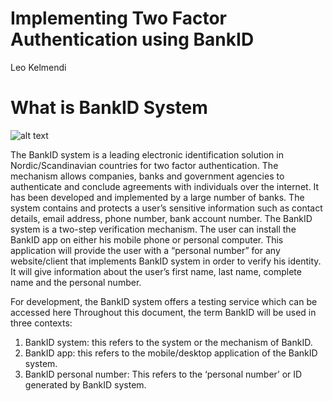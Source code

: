 # Implementing Two Factor Authentication using BankID
Leo Kelmendi  

# What is BankID System
![alt text](http://test.joche.se/wp-content/uploads/2014/01/BankID.png)


The BankID system is a leading electronic identification solution in Nordic/Scandinavian countries for two factor authentication.
The mechanism allows companies, banks and government agencies to authenticate and conclude agreements with individuals over the internet. It has been developed and implemented by a large number of banks. The system contains and protects a user’s sensitive information such as contact details, email address, phone number, bank account number. The BankID system is a two-step verification mechanism. The user can install the BankID app on either his mobile phone or personal computer. This application will provide the user with a “personal number” for any website/client that implements BankID system in order to verify his identity. It will give information about the user’s first name, last name, complete name and the personal number.

For development, the BankID system offers a testing service which can be accessed here Throughout this document, the term BankID will be used in three contexts:

1. BankID system: this refers to the system or the mechanism of BankID.
2. BankID app: this refers to the mobile/desktop application of the BankID system.
3. BankID personal number: This refers to the ‘personal number’ or ID generated by BankID system.
